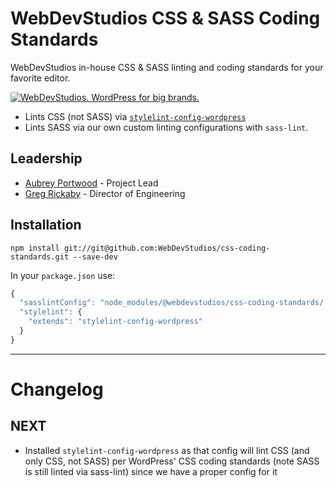 # WebDevStudios CSS & SASS Coding Standards

WebDevStudios in-house CSS & SASS linting and coding standards for your favorite editor.

<a href="https://webdevstudios.com/contact/"><img src="https://webdevstudios.com/wp-content/uploads/2018/04/wds-github-banner.png" alt="WebDevStudios. WordPress for big brands."></a>

- Lints CSS (not SASS) via [`stylelint-config-wordpress`](https://www.npmjs.com/package/stylelint-config-wordpress)
- Lints SASS via our own custom linting configurations with `sass-lint`.

## Leadership

- [Aubrey Portwood](https://github.com/aubreypwd) - Project Lead
- [Greg Rickaby](https://github.com/gregrickaby) - Director of Engineering

## Installation

`npm install git://git@github.com:WebDevStudios/css-coding-standards.git --save-dev`

In your `package.json` use:

```js
{
  "sasslintConfig": "node_modules/@webdevstudios/css-coding-standards/.sass-lint.yml",
  "stylelint": {
    "extends": "stylelint-config-wordpress"
  }
}
```
____________

# Changelog 

## NEXT

- Installed `stylelint-config-wordpress` as that config will lint CSS (and only CSS, not SASS) per WordPress' CSS coding standards (note SASS is still linted via sass-lint) since we have a proper config for it

